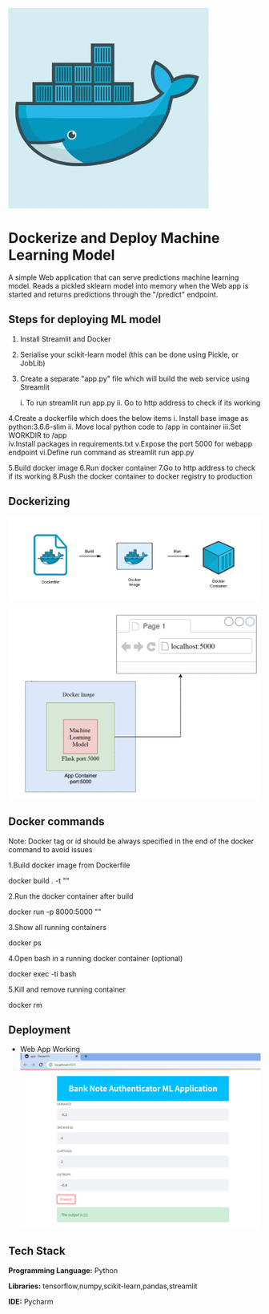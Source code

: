
![](1.gif)


# Dockerize and Deploy Machine Learning Model

A simple Web application that can serve predictions machine learning model. 
Reads a pickled sklearn model into memory when the Web app is started and returns predictions through the 
"/predict" endpoint.

## Steps for deploying ML model

1. Install Streamlit and Docker
2. Serialise your scikit-learn model (this can be done using Pickle, or JobLib)
3. Create a separate "app.py" file which will build the web service using Streamlit
     
      i. To run streamlit run app.py
      ii. Go to http address to check if its working

4.Create a dockerfile which does the below items
       i. Install base image as python:3.6.6-slim
      ii. Move local python code to /app in container
      iii.Set WORKDIR to /app  
       iv.Install packages in requirements.txt
        v.Expose the port 5000 for webapp endpoint
       vi.Define run command as streamlit run app.py
          
5.Build docker image
6.Run docker container
7.Go to http address to check if its working
8.Push the docker container to docker registry to production

## Dockerizing 

![](2.png)

![](3.jpg)

## Docker commands

Note: Docker tag or id should be always specified in the end of the docker command to avoid issues

1.Build docker image from Dockerfile
   
  docker build . -t "<app name>"

2.Run the docker container after build

   docker run -p 8000:5000 "<app name>"

3.Show all running containers

   docker ps

4.Open bash in a running docker container (optional)

   docker exec -ti <containerid> bash

5.Kill and remove running container

   docker rm <containerid>

## Deployment 

- Web App Working 
![](4.png)


## Tech Stack

**Programming Language:** Python

**Libraries:** tensorflow,numpy,scikit-learn,pandas,streamlit

**IDE:** Pycharm 



